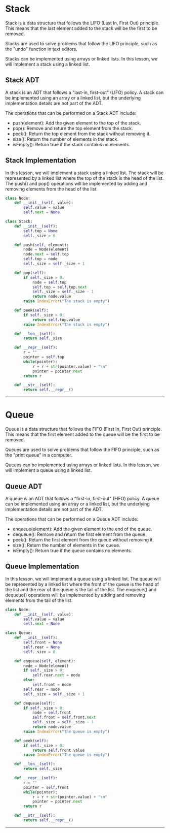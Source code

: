 # Stack

Stack is a data structure that follows the LIFO (Last In, First Out) principle. This means that the last element added to the stack will be the first to be removed.

Stacks are used to solve problems that follow the LIFO principle, such as the "undo" function in text editors.

Stacks can be implemented using arrays or linked lists. In this lesson, we will implement a stack using a linked list.

## Stack ADT

A stack is an ADT that follows a "last-in, first-out" (LIFO) policy. A stack can be implemented using an array or a linked list, but the underlying implementation details are not part of the ADT.

The operations that can be performed on a Stack ADT include:

- push(element): Add the given element to the top of the stack.
- pop(): Remove and return the top element from the stack.
- peek(): Return the top element from the stack without removing it.
- size(): Return the number of elements in the stack.
- isEmpty(): Return true if the stack contains no elements.

## Stack Implementation

In this lesson, we will implement a stack using a linked list. The stack will be represented by a linked list where the top of the stack is the head of the list. The push() and pop() operations will be implemented by adding and removing elements from the head of the list.

```python
class Node:
    def __init__(self, value):
        self.value = value
        self.next = None

class Stack:
    def __init__(self):
        self.top = None
        self._size = 0

    def push(self, element):
        node = Node(element)
        node.next = self.top
        self.top = node
        self._size = self._size + 1

    def pop(self):
        if self._size > 0:
            node = self.top
            self.top = self.top.next
            self._size = self._size - 1
            return node.value
        raise IndexError("The stack is empty")

    def peek(self):
        if self._size > 0:
            return self.top.value
        raise IndexError("The stack is empty")

    def __len__(self):
        return self._size

    def __repr__(self):
        r = ""
        pointer = self.top
        while(pointer):
            r = r + str(pointer.value) + "\n"
            pointer = pointer.next
        return r

    def __str__(self):
        return self.__repr__()
```

---

# Queue

Queue is a data structure that follows the FIFO (First In, First Out) principle. This means that the first element added to the queue will be the first to be removed.

Queues are used to solve problems that follow the FIFO principle, such as the "print queue" in a computer.

Queues can be implemented using arrays or linked lists. In this lesson, we will implement a queue using a linked list.

## Queue ADT

A queue is an ADT that follows a "first-in, first-out" (FIFO) policy. A queue can be implemented using an array or a linked list, but the underlying implementation details are not part of the ADT.

The operations that can be performed on a Queue ADT include:

- enqueue(element): Add the given element to the end of the queue.
- dequeue(): Remove and return the first element from the queue.
- peek(): Return the first element from the queue without removing it.
- size(): Return the number of elements in the queue.
- isEmpty(): Return true if the queue contains no elements.

## Queue Implementation

In this lesson, we will implement a queue using a linked list. The queue will be represented by a linked list where the front of the queue is the head of the list and the rear of the queue is the tail of the list. The enqueue() and dequeue() operations will be implemented by adding and removing elements from the tail of the list.

```python
class Node:
    def __init__(self, value):
        self.value = value
        self.next = None

class Queue:
    def __init__(self):
        self.front = None
        self.rear = None
        self._size = 0

    def enqueue(self, element):
        node = Node(element)
        if self._size > 0:
            self.rear.next = node
        else:
            self.front = node
        self.rear = node
        self._size = self._size + 1

    def dequeue(self):
        if self._size > 0:
            node = self.front
            self.front = self.front.next
            self._size = self._size - 1
            return node.value
        raise IndexError("The queue is empty")

    def peek(self):
        if self._size > 0:
            return self.front.value
        raise IndexError("The queue is empty")

    def __len__(self):
        return self._size

    def __repr__(self):
        r = ""
        pointer = self.front
        while(pointer):
            r = r + str(pointer.value) + "\n"
            pointer = pointer.next
        return r

    def __str__(self):
        return self.__repr__()
```

---
